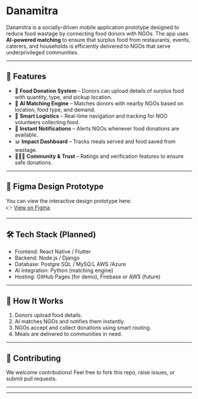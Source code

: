 # Danamitra  

Danamitra is a socially-driven mobile application prototype designed to reduce food wastage by connecting food donors with NGOs. The app uses **AI-powered matching** to ensure that surplus food from restaurants, events, caterers, and households is efficiently delivered to NGOs that serve underprivileged communities.  

---

## 🌟 Features  
- 🍲 **Food Donation System** – Donors can upload details of surplus food with quantity, type, and pickup location.  
- 🤖 **AI Matching Engine** – Matches donors with nearby NGOs based on location, food type, and demand.  
- 🚚 **Smart Logistics** – Real-time navigation and tracking for NGO volunteers collecting food.  
- 🔔 **Instant Notifications** – Alerts NGOs whenever food donations are available.  
- 📊 **Impact Dashboard** – Tracks meals served and food saved from wastage.  
- 🧑‍🤝‍🧑 **Community & Trust** – Ratings and verification features to ensure safe donations.  

---

## 🎨 Figma Design Prototype  
You can view the interactive design prototype here:  
👉 [View on Figma](https://www.figma.com/design/A6kJChNL1crJpPp23INsQI/Untitled?node-id=0-1&t=v1EHcUsn1O40LxUG-1)  

---

## 🛠️ Tech Stack (Planned)  
- Frontend: React Native / Flutter  
- Backend: Node.js / Django
- Database: Postgre SQL / MySQ:L AWS /Azure  
- AI Integration: Python (matching engine)  
- Hosting: GitHub Pages (for demo), Firebase or AWS (future)  

---

## 🚀 How It Works  
1. Donors upload food details.  
2. AI matches NGOs and notifies them instantly.  
3. NGOs accept and collect donations using smart routing.  
4. Meals are delivered to communities in need.  

---

## 🤝 Contributing  
We welcome contributions! Feel free to fork this repo, raise issues, or submit pull requests.  

---



---
